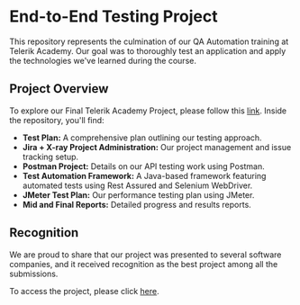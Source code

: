 # End-to-End Testing Project

This repository represents the culmination of our QA Automation training at Telerik Academy. Our goal was to thoroughly test an application and apply the technologies we've learned during the course.

## Project Overview

To explore our Final Telerik Academy Project, please follow this [link](https://github.com/MCHN-Final-Project/bug-free-happiness.git). Inside the repository, you'll find:

- **Test Plan:** A comprehensive plan outlining our testing approach.
- **Jira + X-ray Project Administration:** Our project management and issue tracking setup.
- **Postman Project:** Details on our API testing work using Postman.
- **Test Automation Framework:** A Java-based framework featuring automated tests using Rest Assured and Selenium WebDriver.
- **JMeter Test Plan:** Our performance testing plan using JMeter.
- **Mid and Final Reports:** Detailed progress and results reports.

## Recognition

We are proud to share that our project was presented to several software companies, and it received recognition as the best project among all the submissions.

To access the project, please click [here](https://github.com/MCHN-Final-Project/bug-free-happiness.git).

